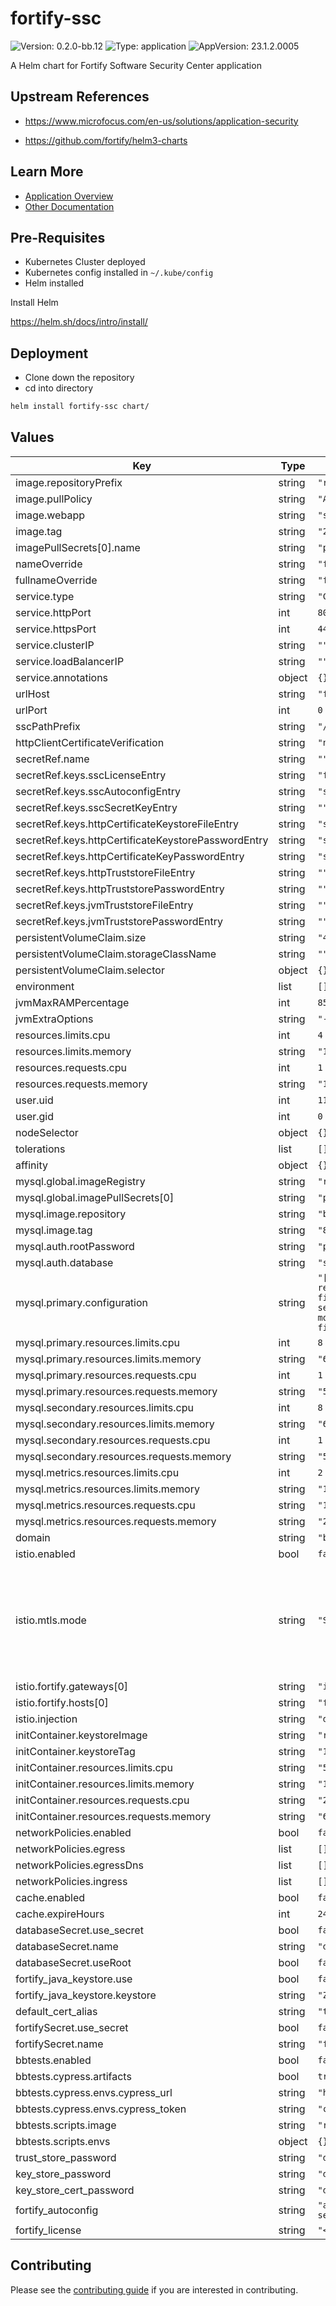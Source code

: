 # fortify-ssc

![Version: 0.2.0-bb.12](https://img.shields.io/badge/Version-0.2.0--bb.12-informational?style=flat-square) ![Type: application](https://img.shields.io/badge/Type-application-informational?style=flat-square) ![AppVersion: 23.1.2.0005](https://img.shields.io/badge/AppVersion-23.1.2.0005-informational?style=flat-square)

A Helm chart for Fortify Software Security Center application

## Upstream References
* <https://www.microfocus.com/en-us/solutions/application-security>

* <https://github.com/fortify/helm3-charts>

## Learn More
* [Application Overview](docs/overview.md)
* [Other Documentation](docs/)

## Pre-Requisites

* Kubernetes Cluster deployed
* Kubernetes config installed in `~/.kube/config`
* Helm installed

Install Helm

https://helm.sh/docs/intro/install/

## Deployment

* Clone down the repository
* cd into directory
```bash
helm install fortify-ssc chart/
```

## Values

| Key | Type | Default | Description |
|-----|------|---------|-------------|
| image.repositoryPrefix | string | `"registry1.dso.mil/ironbank/microfocus/fortify/"` |  |
| image.pullPolicy | string | `"Always"` |  |
| image.webapp | string | `"ssc"` |  |
| image.tag | string | `"23.1"` |  |
| imagePullSecrets[0].name | string | `"private-registry"` |  |
| nameOverride | string | `"fortify-ssc"` |  |
| fullnameOverride | string | `"fortify-ssc"` |  |
| service.type | string | `"ClusterIP"` |  |
| service.httpPort | int | `80` |  |
| service.httpsPort | int | `443` |  |
| service.clusterIP | string | `""` |  |
| service.loadBalancerIP | string | `""` |  |
| service.annotations | object | `{}` |  |
| urlHost | string | `"fortify.bigbang.dev"` |  |
| urlPort | int | `0` |  |
| sscPathPrefix | string | `"/"` |  |
| httpClientCertificateVerification | string | `"none"` |  |
| secretRef.name | string | `""` |  |
| secretRef.keys.sscLicenseEntry | string | `"fortify.license"` |  |
| secretRef.keys.sscAutoconfigEntry | string | `"ssc.autoconfig"` |  |
| secretRef.keys.sscSecretKeyEntry | string | `""` |  |
| secretRef.keys.httpCertificateKeystoreFileEntry | string | `"ssc-service.jks"` |  |
| secretRef.keys.httpCertificateKeystorePasswordEntry | string | `"ssc-service.jks.password"` |  |
| secretRef.keys.httpCertificateKeyPasswordEntry | string | `"ssc-service.jks.key.password"` |  |
| secretRef.keys.httpTruststoreFileEntry | string | `""` |  |
| secretRef.keys.httpTruststorePasswordEntry | string | `""` |  |
| secretRef.keys.jvmTruststoreFileEntry | string | `""` |  |
| secretRef.keys.jvmTruststorePasswordEntry | string | `""` |  |
| persistentVolumeClaim.size | string | `"4Gi"` |  |
| persistentVolumeClaim.storageClassName | string | `""` |  |
| persistentVolumeClaim.selector | object | `{}` |  |
| environment | list | `[]` |  |
| jvmMaxRAMPercentage | int | `85` |  |
| jvmExtraOptions | string | `"-Dcom.redhat.fips=false"` |  |
| resources.limits.cpu | int | `4` |  |
| resources.limits.memory | string | `"16Gi"` |  |
| resources.requests.cpu | int | `1` |  |
| resources.requests.memory | string | `"1Gi"` |  |
| user.uid | int | `1111` |  |
| user.gid | int | `0` |  |
| nodeSelector | object | `{}` |  |
| tolerations | list | `[]` |  |
| affinity | object | `{}` |  |
| mysql.global.imageRegistry | string | `"registry1.dso.mil/ironbank"` |  |
| mysql.global.imagePullSecrets[0] | string | `"private-registry"` |  |
| mysql.image.repository | string | `"bitnami/mysql8"` |  |
| mysql.image.tag | string | `"8.0.29-debian-10-r37"` |  |
| mysql.auth.rootPassword | string | `"password"` |  |
| mysql.auth.database | string | `"ssc_db"` |  |
| mysql.primary.configuration | string | `"[mysqld]\ndefault_authentication_plugin=mysql_native_password\nskip-name-resolve\nexplicit_defaults_for_timestamp\nbasedir=/opt/bitnami/mysql\nplugin_dir=/opt/bitnami/mysql/lib/plugin\nport=3306\nsocket=/opt/bitnami/mysql/tmp/mysql.sock\ndatadir=/bitnami/mysql/data\ntmpdir=/opt/bitnami/mysql/tmp\nbind-address=0.0.0.0\npid-file=/opt/bitnami/mysql/tmp/mysqld.pid\nlog-error=/opt/bitnami/mysql/logs/mysqld.log\ncharacter-set-server=latin1\ncollation-server=latin1_general_cs\nslow_query_log=0\nslow_query_log_file=/opt/bitnami/mysql/logs/mysqld.log\nlong_query_time=10.0\ndefault_storage_engine=INNODB\ninnodb_buffer_pool_size=512M\ninnodb_lock_wait_timeout=300\ninnodb_log_file_size=512M\nmax_allowed_packet=1G\nsql-mode=\"TRADITIONAL\"\n\n[mysqldump]\nmax_allowed_packet=1G\n\n[client]\nport=3306\nsocket=/opt/bitnami/mysql/tmp/mysql.sock\ndefault-character-set=UTF8\nplugin_dir=/opt/bitnami/mysql/lib/plugin\n\n[manager]\nport=3306\nsocket=/opt/bitnami/mysql/tmp/mysql.sock\npid-file=/opt/bitnami/mysql/tmp/mysqld.pid"` |  |
| mysql.primary.resources.limits.cpu | int | `8` |  |
| mysql.primary.resources.limits.memory | string | `"64Gi"` |  |
| mysql.primary.resources.requests.cpu | int | `1` |  |
| mysql.primary.resources.requests.memory | string | `"500Mi"` |  |
| mysql.secondary.resources.limits.cpu | int | `8` |  |
| mysql.secondary.resources.limits.memory | string | `"64Gi"` |  |
| mysql.secondary.resources.requests.cpu | int | `1` |  |
| mysql.secondary.resources.requests.memory | string | `"500Mi"` |  |
| mysql.metrics.resources.limits.cpu | int | `2` |  |
| mysql.metrics.resources.limits.memory | string | `"1Gi"` |  |
| mysql.metrics.resources.requests.cpu | string | `"100m"` |  |
| mysql.metrics.resources.requests.memory | string | `"256Mi"` |  |
| domain | string | `"bigbang.dev"` |  |
| istio.enabled | bool | `false` |  |
| istio.mtls.mode | string | `"STRICT"` | STRICT = Allow only mutual TLS traffic, PERMISSIVE = Allow both plain text and mutual TLS traffic |
| istio.fortify.gateways[0] | string | `"istio-system/public"` |  |
| istio.fortify.hosts[0] | string | `"fortify.{{ .Values.domain }}"` |  |
| istio.injection | string | `"disabled"` |  |
| initContainer.keystoreImage | string | `"registry1.dso.mil/ironbank/google/golang/golang-1.20"` |  |
| initContainer.keystoreTag | string | `"1.20.7"` |  |
| initContainer.resources.limits.cpu | string | `"500m"` |  |
| initContainer.resources.limits.memory | string | `"128Mi"` |  |
| initContainer.resources.requests.cpu | string | `"250m"` |  |
| initContainer.resources.requests.memory | string | `"64Mi"` |  |
| networkPolicies.enabled | bool | `false` |  |
| networkPolicies.egress | list | `[]` |  |
| networkPolicies.egressDns | list | `[]` |  |
| networkPolicies.ingress | list | `[]` |  |
| cache.enabled | bool | `false` |  |
| cache.expireHours | int | `24` |  |
| databaseSecret.use_secret | bool | `false` |  |
| databaseSecret.name | string | `"db-credentials-mysql"` |  |
| databaseSecret.useRoot | bool | `false` |  |
| fortify_java_keystore.use | bool | `false` |  |
| fortify_java_keystore.keystore | string | `"ZHVtbXkK"` |  |
| default_cert_alias | string | `"tomcat"` |  |
| fortifySecret.use_secret | bool | `false` |  |
| fortifySecret.name | string | `"fortify-secret"` |  |
| bbtests.enabled | bool | `false` |  |
| bbtests.cypress.artifacts | bool | `true` |  |
| bbtests.cypress.envs.cypress_url | string | `"http://fortify-ssc-service:80"` |  |
| bbtests.cypress.envs.cypress_token | string | `"change_me"` |  |
| bbtests.scripts.image | string | `"registry1.dso.mil/bigbang-ci/gitlab-tester:0.0.4"` |  |
| bbtests.scripts.envs | object | `{}` |  |
| trust_store_password | string | `"dsoppassword"` |  |
| key_store_password | string | `"dsoppassword"` |  |
| key_store_cert_password | string | `"dsoppassword"` |  |
| fortify_autoconfig | string | `"appProperties:\n  host.validation: false\n\ndatasourceProperties:\n  db.username: root\n  db.password: password\n\n  jdbc.url: 'jdbc:mysql://fortify-mysql:3306/ssc_db?sessionVariables=collation_connection=latin1_general_cs&rewriteBatchedStatements=true'\n\ndbMigrationProperties:\n\n  migration.enabled: true\n  migration.username: root\n  migration.password: password\n"` |  |
| fortify_license | string | `"<License>\n"` |  |

## Contributing

Please see the [contributing guide](./CONTRIBUTING.md) if you are interested in contributing.
